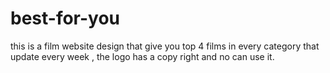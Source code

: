 # best-for-you
this is a film website design that give you top 4 films in every category that update every week , the logo has a copy right and no can use it.
